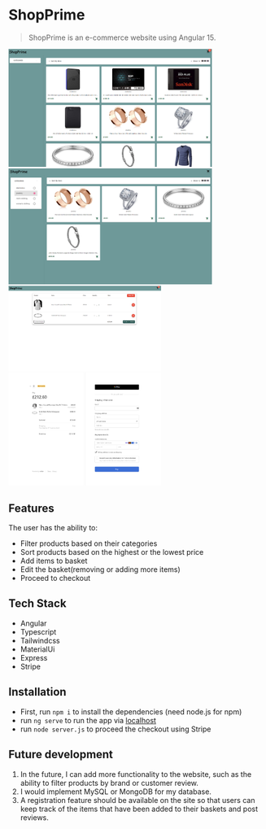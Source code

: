 # ShopPrime
> ShopPrime is an e-commerce website using Angular 15.

<div display="flex">
  <img src='./src/assets/images/shoprime1.png' width="400px"/>
  <img src='./src/assets/images/shoprime4.png' width="400px"/>
</div>

<div display="flex">
  <img src='./src/assets/images/shoprime2.png' width="300px"/>
  <img src='./src/assets/images/shoprime3.png' width="300px"/>
</div>


## Features
The user has the ability to:
- Filter products based on their categories
- Sort products based on the highest or the lowest price
- Add items to basket
- Edit the basket(removing or adding more items)
- Proceed to checkout

## Tech Stack
- Angular
- Typescript
- Tailwindcss
- MaterialUi
- Express
- Stripe

## Installation
- First, run `npm i` to install the dependencies (need node.js for npm)
- run `ng serve` to run the app via <a href="http://localhost:4200">localhost<a/>
- run `node server.js` to proceed the checkout using Stripe

## Future development
1. In the future, I can add more functionality to the website, such as the ability to filter products by brand or customer review.
2. I would implement MySQL or MongoDB for my database.
3. A registration feature should be available on the site so that users can keep track of the items that have been added to their baskets and post reviews.
